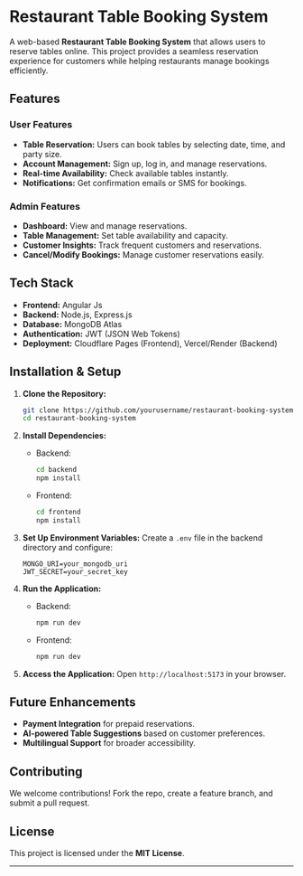 # Restaurant Table Booking System

A web-based **Restaurant Table Booking System** that allows users to reserve tables online. This project provides a seamless reservation experience for customers while helping restaurants manage bookings efficiently.

## Features

### User Features
- **Table Reservation:** Users can book tables by selecting date, time, and party size.
- **Account Management:** Sign up, log in, and manage reservations.
- **Real-time Availability:** Check available tables instantly.
- **Notifications:** Get confirmation emails or SMS for bookings.

### Admin Features
- **Dashboard:** View and manage reservations.
- **Table Management:** Set table availability and capacity.
- **Customer Insights:** Track frequent customers and reservations.
- **Cancel/Modify Bookings:** Manage customer reservations easily.

## Tech Stack
- **Frontend:** Angular Js
- **Backend:** Node.js, Express.js
- **Database:** MongoDB Atlas
- **Authentication:** JWT (JSON Web Tokens)
- **Deployment:** Cloudflare Pages (Frontend), Vercel/Render (Backend)

## Installation & Setup

1. **Clone the Repository:**
   ```bash
   git clone https://github.com/yourusername/restaurant-booking-system.git
   cd restaurant-booking-system
   ```

2. **Install Dependencies:**
   - Backend:
     ```bash
     cd backend
     npm install
     ```
   - Frontend:
     ```bash
     cd frontend
     npm install
     ```

3. **Set Up Environment Variables:**
   Create a `.env` file in the backend directory and configure:
   ```env
   MONGO_URI=your_mongodb_uri
   JWT_SECRET=your_secret_key
   ```

4. **Run the Application:**
   - Backend:
     ```bash
     npm run dev
     ```
   - Frontend:
     ```bash
     npm run dev
     ```

5. **Access the Application:**
   Open `http://localhost:5173` in your browser.

## Future Enhancements
- **Payment Integration** for prepaid reservations.
- **AI-powered Table Suggestions** based on customer preferences.
- **Multilingual Support** for broader accessibility.

## Contributing
We welcome contributions! Fork the repo, create a feature branch, and submit a pull request.

## License
This project is licensed under the **MIT License**.

---


